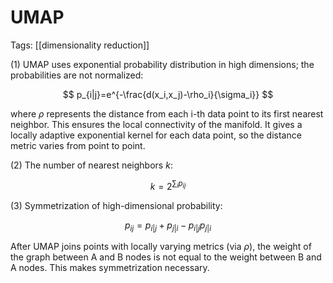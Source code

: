 # UMAP

Tags: [[dimensionality reduction]]



(1) UMAP uses exponential probability distribution in high dimensions; the probabilities are not normalized:

$$
p_{i|j}=e^{-\frac{d(x_i,x_j)-\rho_i}{\sigma_i}}
$$

where $\rho$ represents the distance from each i-th data point to its first nearest neighbor. This ensures the local connectivity of the manifold. It gives a locally adaptive exponential kernel for each data point, so the distance metric varies from point to point.

(2) The number of nearest neighbors $k$:

$$
k=2^{\sum_ip_{ij}}
$$

(3) Symmetrization of high-dimensional probability:

$$
p_{ij}=p_{i|j}+p_{j|i}-p_{i|j}p_{j|i}
$$

After UMAP joins points with locally varying metrics (via $\rho$), the weight of the graph between A and B nodes is not equal to the weight between B and A nodes. This makes symmetrization necessary.

